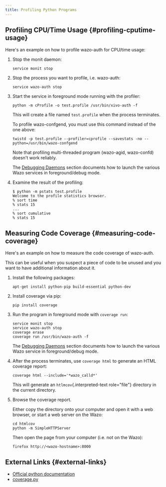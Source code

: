 ```yaml
---
title: Profiling Python Programs
---
```


## Profiling CPU/Time Usage {#profiling-cputime-usage}

Here\'s an example on how to profile wazo-auth for CPU/time usage:

1.  Stop the monit daemon:

        service monit stop

2.  Stop the process you want to profile, i.e. wazo-auth:

        service wazo-auth stop

3.  Start the service in foreground mode running with the profiler:

        python -m cProfile -o test.profile /usr/bin/xivo-auth -f

    This will create a file named `test.profile` when the process
    terminates.

    To profile wazo-confgend, you must use this command instead of the
    one above:

        twistd -p test.profile --profiler=cprofile --savestats -no --python=/usr/bin/wazo-confgend

    Note that profiling multi-threaded program (wazo-agid, wazo-confd)
    doesn\'t work reliably.

    The [Debugging Daemons](/uc-doc/contributors/debug_daemon) section documents
    how to launch the various Wazo services in foreground/debug mode.

4.  Examine the result of the profiling:

        $ python -m pstats test.profile
        Welcome to the profile statistics browser.
        % sort time
        % stats 15
        ...
        % sort cumulative
        % stats 15

## Measuring Code Coverage {#measuring-code-coverage}

Here\'s an example on how to measure the code coverage of wazo-auth.

This can be useful when you suspect a piece of code to be unused and you
want to have additional information about it.

1.  Install the following packages:

        apt-get install python-pip build-essential python-dev

2.  Install coverage via pip:

        pip install coverage

3.  Run the program in foreground mode with `coverage run`:

        service monit stop
        service wazo-auth stop
        coverage erase
        coverage run /usr/bin/wazo-auth -f

    The [Debugging Daemons](/uc-doc/contributors/debug_daemon) section documents
    how to launch the various Wazo service in foreground/debug mode.

4.  After the process terminates, use `coverage html` to generate an
    HTML coverage report:

        coverage html --include='*wazo_calld*'

    This will generate an `htlmcov`{.interpreted-text role="file"}
    directory in the current directory.

5.  Browse the coverage report.

    Either copy the directory onto your computer and open it with a web
    browser, or start a web server on the Wazo:

        cd htmlcov
        python -m SimpleHTTPServer

    Then open the page from your computer (i.e. not on the Wazo):

        firefox http://<wazo-hostname>:8000

## External Links {#external-links}

-   [Official python
    documentation](http://docs.python.org/library/profile.html)
-   [coverage.py](http://nedbatchelder.com/code/coverage/)
